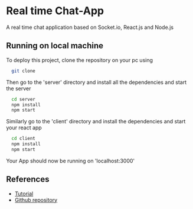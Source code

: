 
# Real time Chat-App

A real time chat application based on Socket.io, React.js and Node.js


## Running on local machine

To deploy this project, clone the repository on your pc using

```bash
  git clone
```

Then go to the 'server' directory and install all the dependencies and start the server

```bash
  cd server
  npm install
  npm start
```

Similarly go to the 'client' directory and install the dependencies and start your react app

```bash
  cd client
  npm install
  npm start
```

Your App should now be running on 'localhost:3000'


## References

 - [Tutorial ](https://www.youtube.com/watch?v=ZwFA3YMfkoc)
 - [Github repository](https://github.com/adrianhajdin/project_chat_application)